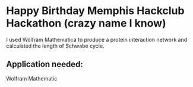 # Happy Birthday Memphis Hackclub Hackathon (crazy name I know)
I used Wolfram Mathematica to produce a protein interaction network and calculated the length of Schwabe cycle.
## Application needed: 
Wolfram Mathematic


